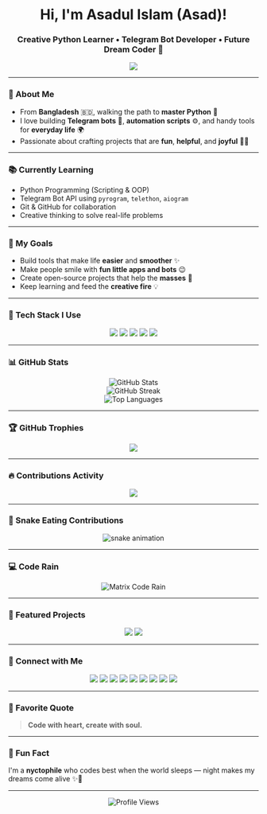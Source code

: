 <h1 align="center">Hi, I'm Asadul Islam (Asad)!</h1>
<h3 align="center">Creative Python Learner • Telegram Bot Developer • Future Dream Coder 💫</h3>

<p align="center">
  <img src="https://readme-typing-svg.demolab.com?font=Fira+Code&size=22&pause=1000&color=F75C7E&center=true&vCenter=true&width=600&lines=I+love+creating+cool+things+with+Python;Bots%2C+Scripts%2C+Fun+Tools+%F0%9F%94%A5;Always+learning%2C+always+growing!+%F0%9F%8E%93" />
</p>

---

### 🖤 About Me

- From **Bangladesh** 🇧🇩, walking the path to **master Python** 🐍  
- I love building **Telegram bots** 🤖, **automation scripts** ⚙️, and handy tools for **everyday life** 🌍  
- Passionate about crafting projects that are **fun**, **helpful**, and **joyful** 🎨✨  

---

### 📚 Currently Learning

- Python Programming (Scripting & OOP)  
- Telegram Bot API using `pyrogram`, `telethon`, `aiogram`  
- Git & GitHub for collaboration  
- Creative thinking to solve real-life problems  

---

### 🎯 My Goals

- Build tools that make life **easier** and **smoother** ✨  
- Make people smile with **fun little apps and bots** 😉  
- Create open-source projects that help the **masses** 🙌  
- Keep learning and feed the **creative fire** 💡  

---

### 🧰 Tech Stack I Use

<p align="center">
  <img src="https://img.shields.io/badge/Python-3776AB?style=for-the-badge&logo=python&logoColor=white" />
  <img src="https://img.shields.io/badge/Pyrogram-2CA5E0?style=for-the-badge&logo=telegram&logoColor=white" />
  <img src="https://img.shields.io/badge/Telethon-0088cc?style=for-the-badge&logo=telegram&logoColor=white" />
  <img src="https://img.shields.io/badge/Aiogram-blue?style=for-the-badge&logo=python&logoColor=white" />
  <img src="https://img.shields.io/badge/GitHub-181717?style=for-the-badge&logo=github&logoColor=white" />
</p>

---

### 📊 GitHub Stats

<p align="center">
  <img src="https://github-readme-stats.vercel.app/api?username=asadofc&show_icons=true&theme=radical" alt="GitHub Stats" />  
  <br />
  <img src="https://github-readme-streak-stats.herokuapp.com?user=asadofc&theme=radical&hide_border=false" alt="GitHub Streak" />
  <br />
  <img src="https://github-readme-stats.vercel.app/api/top-langs/?username=asadofc&layout=compact&theme=radical" alt="Top Languages" />
</p>

---

### 🏆 GitHub Trophies

<p align="center">
  <img src="https://github-profile-trophy.vercel.app/?username=asadofc&theme=onedark&no-frame=true&margin-w=10" />
</p>

---

### 🔥 Contributions Activity

<p align="center">
  <img src="https://github-readme-activity-graph.vercel.app/graph?username=asadofc&theme=radical&hide_border=true" />
</p>

---

### 🐍 Snake Eating Contributions

<p align="center">
  <img src="https://raw.githubusercontent.com/asadofc/asadofc/output/github-contribution-grid-snake.svg" alt="snake animation" />
</p>

---

### 💻 Code Rain

<p align="center">
  <img src="https://i.imgur.com/Z6X6eFj.gif" alt="Matrix Code Rain" />
</p>

---

### 📌 Featured Projects

<p align="center">
  <a href="https://github.com/asadofc/vanishguy-bot"><img src="https://img.shields.io/badge/My_Bot-Python-3776AB?style=for-the-badge&logo=python&logoColor=white" /></a>
  <a href="https://github.com/asadofc/quizydude-bot"><img src="https://img.shields.io/badge/Auto_Script-Pyrogram-2CA5E0?style=for-the-badge&logo=telegram&logoColor=white" /></a>
</p>

---

### 💌 Connect with Me

<p align="center">
  <a href="https://t.me/asad_ofc"><img src="https://img.shields.io/badge/Telegram-2CA5E0?style=for-the-badge&logo=telegram&logoColor=white" /></a>
  <a href="mailto:mr.asadul.islam00@gmail.com"><img src="https://img.shields.io/badge/Gmail-D14836?style=for-the-badge&logo=gmail&logoColor=white" /></a>
  <a href="https://youtube.com/@asad_ofc"><img src="https://img.shields.io/badge/YouTube-FF0000?style=for-the-badge&logo=youtube&logoColor=white" /></a>
  <a href="https://instagram.com/aasad_ofc"><img src="https://img.shields.io/badge/Instagram-E4405F?style=for-the-badge&logo=instagram&logoColor=white" /></a>
  <a href="https://tiktok.com/@asad_ofc"><img src="https://img.shields.io/badge/TikTok-000000?style=for-the-badge&logo=tiktok&logoColor=white" /></a>
  <a href="https://x.com/asad_ofc"><img src="https://img.shields.io/badge/X-000000?style=for-the-badge&logo=twitter&logoColor=white" /></a>
  <a href="https://facebook.com/aasad.ofc"><img src="https://img.shields.io/badge/Facebook-1877F2?style=for-the-badge&logo=facebook&logoColor=white" /></a>
  <a href="https://www.threads.net/@aasad_ofc"><img src="https://img.shields.io/badge/Threads-000000?style=for-the-badge&logo=threads&logoColor=white" /></a>
  <a href="https://discord.com/users/1067999831416635473"><img src="https://img.shields.io/badge/Discord-asad__ofc-5865F2?style=for-the-badge&logo=discord&logoColor=white" /></a>
</p>

---

### 💖 Favorite Quote

> **Code with heart, create with soul.**

---

### 🌙 Fun Fact

I'm a **nyctophile** who codes best when the world sleeps — night makes my dreams come alive ✨🌌

---

<p align="center">
  <img src="https://komarev.com/ghpvc/?username=asadofc&label=Profile+Views&color=blueviolet&style=flat" alt="Profile Views" />
</p>
